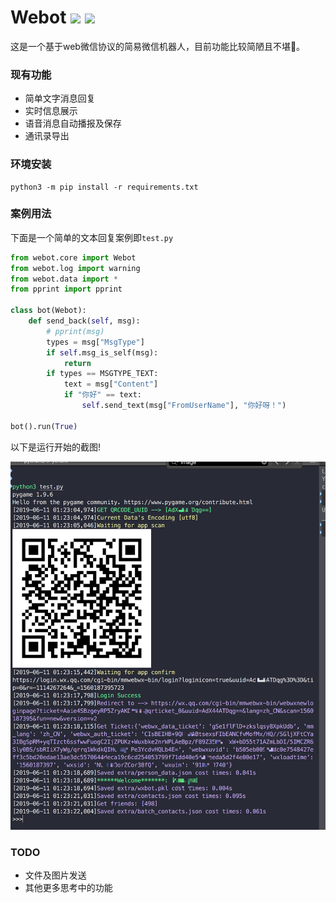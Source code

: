 # Webot ![](https://img.shields.io/badge/language-python3-orange.svg) ![](https://img.shields.io/badge/power_by-Wechat-Green.svg)

这是一个基于web微信协议的简易微信机器人，目前功能比较简陋且不堪🙈。

### 现有功能

- 简单文字消息回复
- 实时信息展示
- 语音消息自动播报及保存
- 通讯录导出

### 环境安装

```
python3 -m pip install -r requirements.txt
```

### 案例用法
下面是一个简单的文本回复案例即```test.py```

```python
from webot.core import Webot
from webot.log import warning
from webot.data import *
from pprint import pprint

class bot(Webot):
    def send_back(self, msg):
        # pprint(msg)
        types = msg["MsgType"]
        if self.msg_is_self(msg):
            return
        if types == MSGTYPE_TEXT:
            text = msg["Content"]
            if "你好" == text:
                self.send_text(msg["FromUserName"], "你好呀！")

bot().run(True)
```
以下是运行开始的截图!

![](./media/demo.png)

### TODO

- 文件及图片发送
- 其他更多思考中的功能